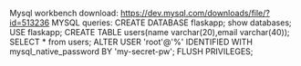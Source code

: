 Mysql workbench download:
https://dev.mysql.com/downloads/file/?id=513236
 MYSQL queries:
CREATE DATABASE flaskapp;
show databases;
USE flaskapp;
CREATE TABLE users(name varchar(20),email varchar(40));
SELECT * from users;
ALTER USER 'root'@'%' IDENTIFIED WITH mysql_native_password BY 'my-secret-pw'; FLUSH PRIVILEGES;
